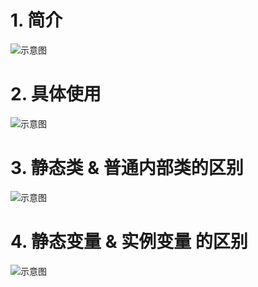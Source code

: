 # 1. 简介

![示意图](http://upload-images.jianshu.io/upload_images/944365-70e1722b8304d87d.png?imageMogr2/auto-orient/strip%7CimageView2/2/w/1240)

# 2. 具体使用

![示意图](http://upload-images.jianshu.io/upload_images/944365-006d5a9a3a21cb58.png?imageMogr2/auto-orient/strip%7CimageView2/2/w/1240)



# 3. 静态类 & 普通内部类的区别

![示意图](http://upload-images.jianshu.io/upload_images/944365-af68fbb3c9009888.png?imageMogr2/auto-orient/strip%7CimageView2/2/w/1240)


# 4. 静态变量 & 实例变量 的区别

![示意图](http://upload-images.jianshu.io/upload_images/944365-1e7a4d19d4419b94.png?imageMogr2/auto-orient/strip%7CimageView2/2/w/1240)